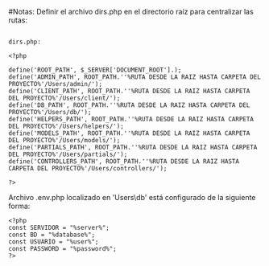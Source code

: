 #Notas:
Definir el archivo dirs.php en el directorio raíz para centralizar las rutas:

```

dirs.php:

<?php

define('ROOT_PATH', $_SERVER['DOCUMENT_ROOT'].);
define('ADMIN_PATH', ROOT_PATH.''%RUTA DESDE LA RAIZ HASTA CARPETA DEL PROYECTO%'/Users/admin/');
define('CLIENT_PATH', ROOT_PATH.''%RUTA DESDE LA RAIZ HASTA CARPETA DEL PROYECTO%'/Users/client/');
define('DB_PATH', ROOT_PATH.''%RUTA DESDE LA RAIZ HASTA CARPETA DEL PROYECTO%'/Users/db/');
define('HELPERS_PATH', ROOT_PATH.''%RUTA DESDE LA RAIZ HASTA CARPETA DEL PROYECTO%'/Users/helpers/');
define('MODELS_PATH', ROOT_PATH.''%RUTA DESDE LA RAIZ HASTA CARPETA DEL PROYECTO%'/Users/models/');
define('PARTIALS_PATH', ROOT_PATH.''%RUTA DESDE LA RAIZ HASTA CARPETA DEL PROYECTO%'/Users/partials/');
define('CONTROLLERS_PATH', ROOT_PATH.''%RUTA DESDE LA RAIZ HASTA CARPETA DEL PROYECTO%'/Users/controllers/');

?>

```

Archivo .env.php localizado en 'Users\db\' está configurado de la siguiente forma:

```
<?php
const SERVIDOR = "%server%";
const BD = "%database%";
const USUARIO = "%user%";
const PASSWORD = "%password%";
?>

```